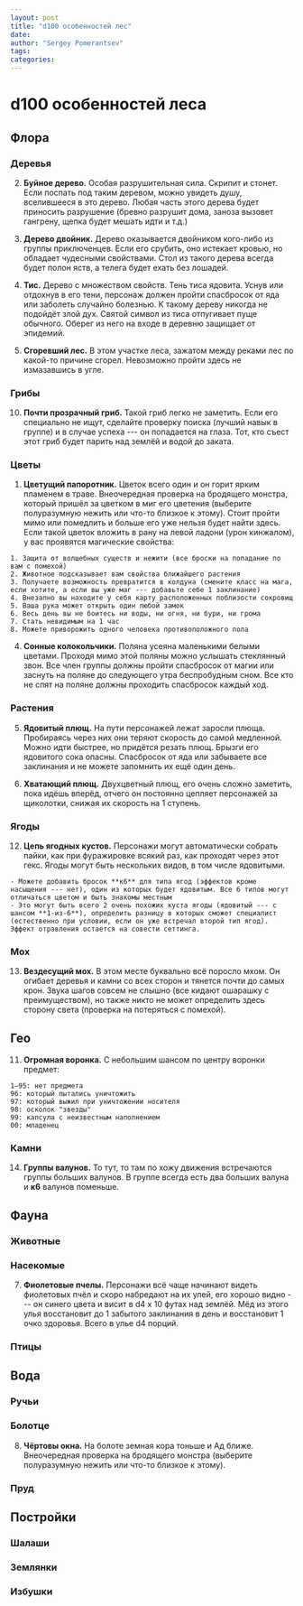 ```yaml
---
layout: post
title: "d100 особенностей лес"
date: 
author: "Sergey Pomerantsev"
tags:
categories:
---
```

# d100 особенностей леса

## Флора
	
### Деревья

002. **Буйное дерево.** Особая разрушительная сила. Скрипит и стонет. Если поспать под таким деревом, можно увидеть душу, вселившееся в это дерево. Любая часть этого дерева будет приносить разрушение (бревно разрушит дома, заноза вызовет гангрену, щепка будет мешать идти и т.д.)

003. **Дерево двойник.** Дерево оказывается двойником кого-либо из группы приключенцев. Если его срубить, оно истекает кровью, но обладает чудесными свойствами. Стол из такого дерева всегда будет полон яств, а телега будет ехать без лошадей.

009. **Тис.** Дерево с множеством свойств. Тень тиса ядовита. Уснув или отдохнув в его тени, персонаж должен пройти спасбросок от яда или заболеть случайно болезнью. К такому дереву никогда не подойдёт злой дух. Святой символ из тиса отпугивает пуще обычного. Оберег из него на входе в деревню защищает от эпидемий.

015. **Сгоревший лес.** В этом участке леса, зажатом между реками лес по какой-то причине сгорел. Невозможно пройти здесь не измазавшись в угле.

### Грибы

010. **Почти прозрачный гриб.** Такой гриб легко не заметить. Если его специально не ищут, сделайте проверку поиска (лучший навык в группе) и в случае успеха --- он попадается на глаза. Тот, кто съест этот гриб будет парить над землёй и водой до заката.

### Цветы

001. **Цветущий папоротник.** Цветок всего один и он горит ярким пламенем в траве. Внеочередная проверка на бродящего монстра, который пришёл за цветком в миг его цветения (выберите полуразумную нежить или что-то близкое к этому). Стоит пройти мимо или помедлить и больше его уже нельзя будет найти здесь. Если такой цветок вложить в рану на левой ладони (урон кинжалом), у вас проявятся магические свойства:

	1. Защита от волшебных существ и нежити (все броски на попадание по вам с помехой)
	2. Животное подсказывает вам свойства ближайшего растения
	3. Получаете возможность превратится в колдуна (смените класс на мага, если хотите, а если вы уже маг --- добавьте себе 1 заклинание)
	4. Внезапно вы находите у себя карту расположенных поблизости сокровищ
	5. Ваша рука может открыть один любой замок
	6. Весь день вы не боитесь ни воды, ни огня, ни бури, ни грома
	7. Стать невидимым на 1 час
	8. Можете приворожить одного человека противоположного пола

004. **Сонные колокольчики.** Поляна усеяна маленькими белыми цветами. Проходя мимо этой поляны можно услышать стеклянный звон. Все член группы должны пройти спасбросок от магии или заснуть на поляне до следующего утра беспробудным сном. Все кто не спят на поляне должны проходить спасбросок каждый ход.

### Растения

005. **Ядовитый плющ.** На пути персонажей лежат заросли плюща. Пробираясь через них они теряют скорость до самой медленной. Можно идти быстрее, но придётся резать плющ. Брызги его ядовитого сока опасны. Спасбросок от яда или забываете все заклинания и не можете запомнить их ещё один день.

006. **Хватающий плющ.** Двухцветный плющ, его очень сложно заметить, пока идёшь вперёд, отчего он постоянно цепляет персонажей за щиколотки, снижая их скорость на 1 ступень.

### Ягоды

012. **Цепь ягодных кустов.** Персонажи могут автоматически собрать пайки, как при фуражировке всякий раз, как проходят через этот гекс. Ягоды могут быть нескольких видов, в том числе ядовитыми.

	- Можете добавить бросок **к6** для типа ягод (эффектов кроме насыщения --- нет), один из которых будет ядовитым. Все 6 типов могут отличаться цветом и быть знакомы местным
	- Это могут быть всего 2 очень похожих куста ягоды (ядовитый --- с шансом **1-из-6**), определить разницу в которых сможет специалист (естественно при условии, если он уже встречал второй тип ягод). Эффект отравления остается на совести сеттинга. 

### Мох

013. **Вездесущий мох.** В этом месте буквально всё поросло мхом. Он огибает деревья и камни со всех сторон и тянется почти до самых крон. Звука шагов совсем не слышно (все кидают ошарашку с преимуществом), но также никто не может определить здесь сторону света (проверка на потеряться с помехой).

## Гео

011. **Огромная воронка.** С небольшим шансом по центру воронки предмет:

	1—95: нет предмета  
	96: который пытались уничтожить  
	97: который выжил при уничтожении носителя  
	98: осколок "звезды"  
	99: капсула с неизвестным наполнением  
	00: младенец
	
### Камни

014. **Группы валунов.** То тут, то там по хожу движения встречаются группы больших валунов. В группе всегда есть два больших валуна и **к6** валунов поменьше.
	
## Фауна

### Животные

### Насекомые

007. **Фиолетовые пчелы.** Персонажи всё чаще начинают видеть фиолетовых пчёл и скоро набредают на их улей, его хорошо видно --- он синего цвета и висит в d4 x 10 футах над землёй. Мёд из этого улья восстановит до 1 забытого заклинания в день и восстановит 1 очко здоровья. Всего в улье d4 порций.

### Птицы

## Вода

### Ручьи

### Болотце

008. **Чёртовы окна.** На болоте земная кора тоньше и Ад ближе. Внеочередная проверка на бродящего монстра (выберите полуразумную нежить или что-то близкое к этому).

### Пруд

## Постройки

### Шалаши

### Землянки

### Избушки





